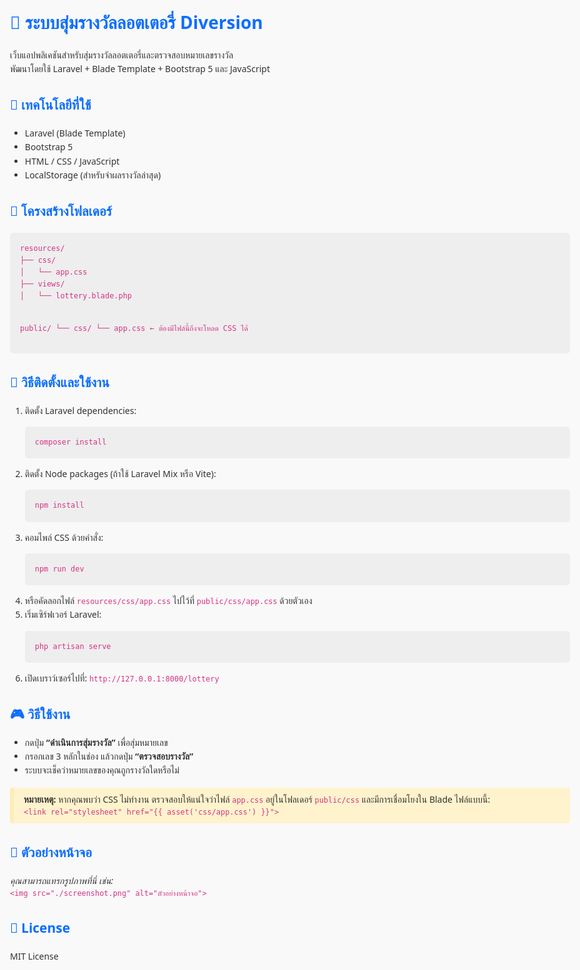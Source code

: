<!DOCTYPE html>
<html lang="th">
<head>
  <meta charset="UTF-8">
  <title>README - ระบบสุ่มรางวัลลอตเตอรี่ Diversion</title>
  <style>
    body {
      font-family: "Segoe UI", sans-serif;
      line-height: 1.6;
      background-color: #f9f9f9;
      padding: 2rem;
      max-width: 900px;
      margin: auto;
      color: #333;
    }
    h1, h2 {
      color: #0d6efd;
    }
    pre {
      background: #eee;
      padding: 1rem;
      border-radius: 5px;
      overflow-x: auto;
    }
    code {
      font-family: monospace;
      color: #d63384;
    }
    .note {
      background: #fff3cd;
      border-left: 6px solid #ffecb5;
      padding: 0.5rem 1rem;
      margin: 1rem 0;
      border-radius: 4px;
    }
  </style>
</head>
<body>

  <h1>🎯 ระบบสุ่มรางวัลลอตเตอรี่ Diversion</h1>

  <p>
    เว็บแอปพลิเคชันสำหรับสุ่มรางวัลลอตเตอรี่และตรวจสอบหมายเลขรางวัล <br>
    พัฒนาโดยใช้ Laravel + Blade Template + Bootstrap 5 และ JavaScript
  </p>

  <h2>🧰 เทคโนโลยีที่ใช้</h2>
  <ul>
    <li>Laravel (Blade Template)</li>
    <li>Bootstrap 5</li>
    <li>HTML / CSS / JavaScript</li>
    <li>LocalStorage (สำหรับจำผลรางวัลล่าสุด)</li>
  </ul>

  <h2>📁 โครงสร้างโฟลเดอร์</h2>
  <pre><code>resources/
├── css/
│   └── app.css
├── views/
│   └── lottery.blade.php

public/
└── css/
    └── app.css  ← ต้องมีไฟล์นี้ถึงจะโหลด CSS ได้
</code></pre>

  <h2>🚀 วิธีติดตั้งและใช้งาน</h2>
  <ol>
    <li>ติดตั้ง Laravel dependencies:
      <pre><code>composer install</code></pre>
    </li>
    <li>ติดตั้ง Node packages (ถ้าใช้ Laravel Mix หรือ Vite):
      <pre><code>npm install</code></pre>
    </li>
    <li>คอมไพล์ CSS ด้วยคำสั่ง:
      <pre><code>npm run dev</code></pre>
    </li>
    <li>หรือคัดลอกไฟล์ <code>resources/css/app.css</code> ไปไว้ที่ <code>public/css/app.css</code> ด้วยตัวเอง</li>
    <li>เริ่มเซิร์ฟเวอร์ Laravel:
      <pre><code>php artisan serve</code></pre>
    </li>
    <li>เปิดเบราว์เซอร์ไปที่: <code>http://127.0.0.1:8000/lottery</code></li>
  </ol>

  <h2>🎮 วิธีใช้งาน</h2>
  <ul>
    <li>กดปุ่ม <strong>“ดำเนินการสุ่มรางวัล”</strong> เพื่อสุ่มหมายเลข</li>
    <li>กรอกเลข 3 หลักในช่อง แล้วกดปุ่ม <strong>“ตรวจสอบรางวัล”</strong></li>
    <li>ระบบจะเช็คว่าหมายเลขของคุณถูกรางวัลใดหรือไม่</li>
  </ul>

  <div class="note">
    <strong>หมายเหตุ:</strong> หากคุณพบว่า CSS ไม่ทำงาน ตรวจสอบให้แน่ใจว่าไฟล์ <code>app.css</code> อยู่ในโฟลเดอร์ <code>public/css</code> และมีการเชื่อมโยงใน Blade ไฟล์แบบนี้:<br>
    <code>&lt;link rel="stylesheet" href="{{ asset('css/app.css') }}"&gt;</code>
  </div>

  <h2>📸 ตัวอย่างหน้าจอ</h2>
  <p>
    <em>คุณสามารถแทรกรูปภาพที่นี่ เช่น:</em><br>
    <code>&lt;img src="./screenshot.png" alt="ตัวอย่างหน้าจอ"&gt;</code>
  </p>

  <h2>📜 License</h2>
  <p>MIT License</p>

</body>
</html>

